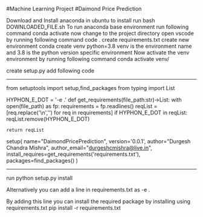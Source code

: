 #Machine Learning Project 
#Daimond Price Prediction

Download and Install anaconda
in ubuntu to install run 
bash DOWNLOADED_FILE.sh 
To run anaconda base environment
run following command
conda activate
now change to the project directory
open vscode by running following command
code .
create requirements.txt
create new environment
conda create venv python=3.8 
venv is the environment name and 3.8 is the python version specific environment
Now activate the venv environment by running following command
conda activate venv/

create setup.py
add following code

---------------------------------------------------------------
from setuptools import setup,find_packages
from typing import List

HYPHON_E_DOT = '-e .'
def get_requirements(file_path:str)->List:
    with open(file_path) as fp:
        requirements = fp.readlines()
        reqList = [req.replace('\n','') for req in requirements]
        if HYPHON_E_DOT in reqList:
            reqList.remove(HYPHON_E_DOT)

    return reqList



setup(
    name="DaimondPricePrediction",
    version='0.0.1',
    author="Durgesh Chandra Mishra",
    author_email="durgeshcmishra@live.in",
    install_requires=get_requirements('requirements.txt'),
    packages=find_packages()
)

-------------------------------------------------------------------

run
python setup.py install

Alternatively you can add a line in requirements.txt as
-e .

By adding this line you can install the required package by installing using requirements.txt
pip install -r requirements.txt
